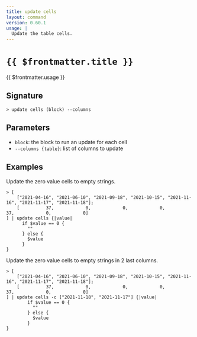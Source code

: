 ```yaml
---
title: update cells
layout: command
version: 0.60.1
usage: |
  Update the table cells.
---
```


# `{{ $frontmatter.title }}`

<div style='white-space: pre-wrap;'>{{ $frontmatter.usage }}</div>

## Signature

`> update cells (block) --columns`

## Parameters

- `block`: the block to run an update for each cell
- `--columns {table}`: list of columns to update

## Examples

Update the zero value cells to empty strings.

```shell
> [
    ["2021-04-16", "2021-06-10", "2021-09-18", "2021-10-15", "2021-11-16", "2021-11-17", "2021-11-18"];
    [          37,            0,            0,            0,           37,            0,            0]
] | update cells {|value|
      if $value == 0 {
        ""
      } else {
        $value
      }
}
```

Update the zero value cells to empty strings in 2 last columns.

```shell
> [
    ["2021-04-16", "2021-06-10", "2021-09-18", "2021-10-15", "2021-11-16", "2021-11-17", "2021-11-18"];
    [          37,            0,            0,            0,           37,            0,            0]
] | update cells -c ["2021-11-18", "2021-11-17"] {|value|
        if $value == 0 {
          ""
        } else {
          $value
        }
}
```
